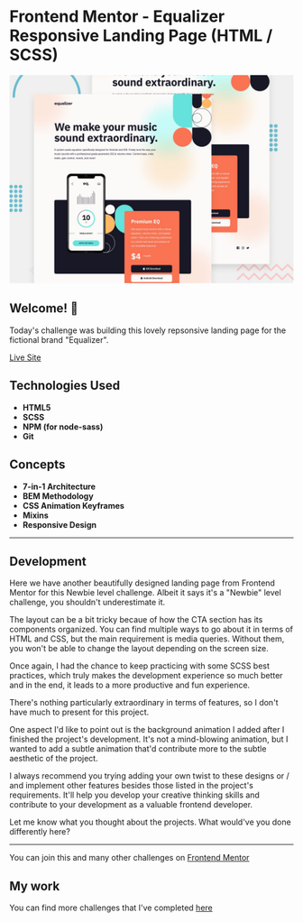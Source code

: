 # Frontend Mentor - Equalizer Responsive Landing Page (HTML / SCSS)

![Design preview for the Equalizer Landing Page](./preview.jpg)

## Welcome! 👋

Today's challenge was building this lovely repsonsive landing page for the fictional brand "Equalizer".

[Live Site](https://todo-app-pi-roan.vercel.app/)

## Technologies Used

* **HTML5**
* **SCSS**
* **NPM (for node-sass)**
* **Git**

## Concepts

* **7-in-1 Architecture**
* **BEM Methodology**
* **CSS Animation Keyframes**
* **Mixins**
* **Responsive Design**

* **

## Development

Here we have another beautifully designed landing page from Frontend Mentor for this Newbie level challenge. Albeit it says it's a "Newbie" level challenge, you shouldn't underestimate it.

The layout can be a bit tricky becaue of how the CTA section has its components organized. You can find multiple ways to go about it in terms of HTML and CSS, but the main requirement is media queries. Without them, you won't be able to change the layout depending on the screen size. 

Once again, I had the chance to keep practicing with some SCSS best practices, which truly makes the development experience so much better and in the end, it leads to a more productive and fun experience.

There's nothing particularly extraordinary in terms of features, so I don't have much to present for this project.

One aspect I'd like to point out is the background animation I added after I finished the project's development. It's not a mind-blowing animation, but I wanted to add a subtle animation that'd contribute more to the subtle aesthetic of the project.

I always recommend you trying adding your own twist to these designs or / and implement other features besides those listed in the project's requirements. It'll help you develop your creative thinking skills and contribute to your development as a valuable frontend developer.

Let me know what you thought about the projects.
What would've you done differently here?

* **

You can join this and many other challenges on [Frontend Mentor](https://www.frontendmentor.io/)

## My work

You can find more challenges that I've completed [here](https://www.frontendmentor.io/profile/Remus432)